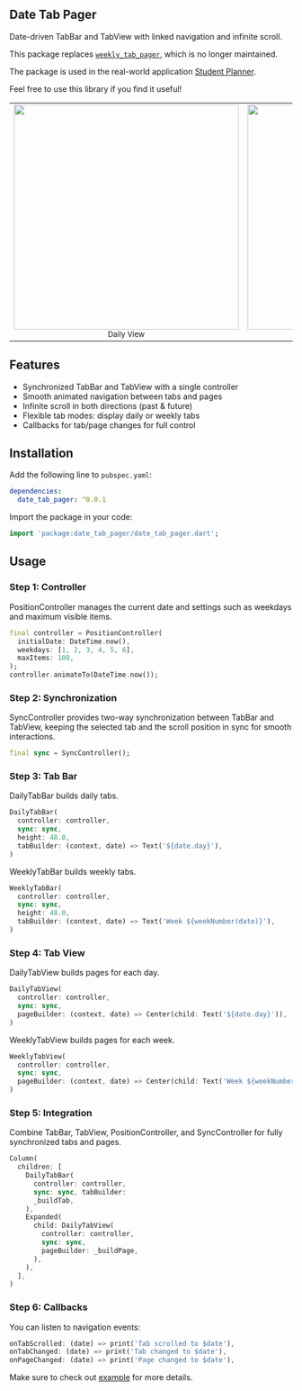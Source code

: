 ## Date Tab Pager

Date-driven TabBar and TabView with linked navigation and infinite scroll.

This package replaces [`weekly_tab_pager`](https://pub.dev/packages/weekly_tab_pager), which is no longer maintained.

The package is used in the real-world application [Student Planner](https://play.google.com/store/apps/details?id=com.indentix.studentplanner).


Feel free to use this library if you find it useful!

<table>
  <tr>
    <td align="center">
      <img src="https://raw.githubusercontent.com/azalessky/weekly_tab_pager/main/daily-demo.gif" height="400"/><br/>
      <sub>Daily View</sub>
    </td>
    <td align="center">
      <img src="https://raw.githubusercontent.com/azalessky/weekly_tab_pager/main/weekly-demo.gif" height="400"/><br/>
      <sub>Weekly View</sub>
    </td>
  </tr>
</table>

## Features

 - Synchronized TabBar and TabView with a single controller
 - Smooth animated navigation between tabs and pages
 - Infinite scroll in both directions (past & future)
 - Flexible tab modes: display daily or weekly tabs
 - Callbacks for tab/page changes for full control

## Installation

Add the following line to `pubspec.yaml`:

```yaml
dependencies:
  date_tab_pager: ^0.0.1
```
Import the package in your code:
```dart
import 'package:date_tab_pager/date_tab_pager.dart';
```

## Usage

### Step 1: Controller

PositionController manages the current date and settings such as weekdays and maximum visible items.
```dart
final controller = PositionController(
  initialDate: DateTime.now(),
  weekdays: [1, 2, 3, 4, 5, 6],
  maxItems: 100,
);
controller.animateTo(DateTime.now());
```

### Step 2: Synchronization

SyncController provides two-way synchronization between TabBar and TabView, keeping the selected tab and the scroll position in sync for smooth interactions.
```dart
final sync = SyncController();
```

### Step 3: Tab Bar

DailyTabBar builds daily tabs.
```dart
DailyTabBar(
  controller: controller,
  sync: sync,
  height: 48.0,
  tabBuilder: (context, date) => Text('${date.day}'),
)
```

WeeklyTabBar builds weekly tabs.
```dart
WeeklyTabBar(
  controller: controller,
  sync: sync,
  height: 48.0,
  tabBuilder: (context, date) => Text('Week ${weekNumber(date)}'),
)
```

### Step 4: Tab View
DailyTabView builds pages for each day.
```dart
DailyTabView(
  controller: controller,
  sync: sync,
  pageBuilder: (context, date) => Center(child: Text('${date.day}')),
)
```

WeeklyTabView builds pages for each week.
```dart
WeeklyTabView(
  controller: controller,
  sync: sync,
  pageBuilder: (context, date) => Center(child: Text('Week ${weekNumber(date)}')),
)
```

### Step 5: Integration

Combine TabBar, TabView, PositionController, and SyncController for fully synchronized tabs and pages.

```dart
Column(
  children: [
    DailyTabBar(
      controller: controller,
      sync: sync, tabBuilder:
      _buildTab,
    ),
    Expanded(
      child: DailyTabView(
        controller: controller,
        sync: sync, 
        pageBuilder: _buildPage,
      ),
    ),
  ],
)
```

### Step 6: Callbacks

You can listen to navigation events:
```dart
onTabScrolled: (date) => print('Tab scrolled to $date'),
onTabChanged: (date) => print('Tab changed to $date'),
onPageChanged: (date) => print('Page changed to $date'),
```

Make sure to check out [example](https://github.com/azalessky/date_tab_pager/tree/main/example) for more details.